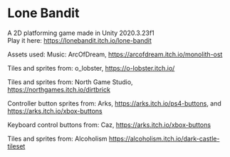 # Lone Bandit
A 2D platforming game made in Unity 2020.3.23f1
<br>
Play it here: https://lonebandit.itch.io/lone-bandit

Assets used:
Music: ArcOfDream, https://arcofdream.itch.io/monolith-ost

Tiles and sprites from: o_lobster, https://o-lobster.itch.io/

Tiles and sprites from: North Game Studio,  https://northgames.itch.io/dirtbrick

Controller button sprites from: Arks, https://arks.itch.io/ps4-buttons, and https://arks.itch.io/xbox-buttons

Keyboard control buttons from: Caz,  https://arks.itch.io/xbox-buttons

Tiles and sprites from: Alcoholism https://alcoholism.itch.io/dark-castle-tileset
